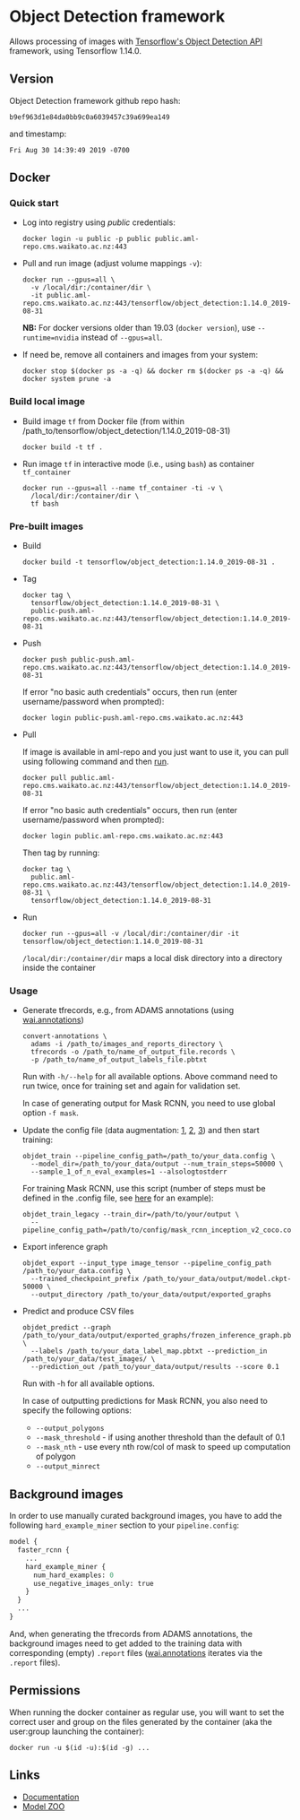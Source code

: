 # Object Detection framework

Allows processing of images with [Tensorflow's Object Detection API](https://github.com/tensorflow/models/blob/master/research/object_detection/README.md) 
framework, using Tensorflow 1.14.0.

## Version

Object Detection framework github repo hash:

```
b9ef963d1e84da0bb9c0a6039457c39a699ea149
```

and timestamp:

```
Fri Aug 30 14:39:49 2019 -0700
```

## Docker

### Quick start

* Log into registry using *public* credentials:

  ```commandline
  docker login -u public -p public public.aml-repo.cms.waikato.ac.nz:443 
  ```

* Pull and run image (adjust volume mappings `-v`):

  ```commandline
  docker run --gpus=all \
    -v /local/dir:/container/dir \
    -it public.aml-repo.cms.waikato.ac.nz:443/tensorflow/object_detection:1.14.0_2019-08-31
  ```

  **NB:** For docker versions older than 19.03 (`docker version`), use `--runtime=nvidia` instead of `--gpus=all`.

* If need be, remove all containers and images from your system:

  ```commandline
  docker stop $(docker ps -a -q) && docker rm $(docker ps -a -q) && docker system prune -a
  ```


### Build local image

* Build image `tf` from Docker file (from within /path_to/tensorflow/object_detection/1.14.0_2019-08-31)

  ```commandline
  docker build -t tf .
  ```
  
* Run image `tf` in interactive mode (i.e., using `bash`) as container `tf_container`

  ```commandline
  docker run --gpus=all --name tf_container -ti -v \
    /local/dir:/container/dir \
    tf bash
  ```

### Pre-built images

* Build

  ```commandline
  docker build -t tensorflow/object_detection:1.14.0_2019-08-31 .
  ```
  
* Tag

  ```commandline
  docker tag \
    tensorflow/object_detection:1.14.0_2019-08-31 \
    public-push.aml-repo.cms.waikato.ac.nz:443/tensorflow/object_detection:1.14.0_2019-08-31
  ```
  
* Push

  ```commandline
  docker push public-push.aml-repo.cms.waikato.ac.nz:443/tensorflow/object_detection:1.14.0_2019-08-31
  ```
  If error "no basic auth credentials" occurs, then run (enter username/password when prompted):
  
  ```commandline
  docker login public-push.aml-repo.cms.waikato.ac.nz:443
  ```
  
* Pull

  If image is available in aml-repo and you just want to use it, you can pull using following command and then [run](#run).

  ```commandline
  docker pull public.aml-repo.cms.waikato.ac.nz:443/tensorflow/object_detection:1.14.0_2019-08-31
  ```
  If error "no basic auth credentials" occurs, then run (enter username/password when prompted):
  
  ```commandline
  docker login public.aml-repo.cms.waikato.ac.nz:443
  ```
  Then tag by running:
  
  ```commandline
  docker tag \
    public.aml-repo.cms.waikato.ac.nz:443/tensorflow/object_detection:1.14.0_2019-08-31 \
    tensorflow/object_detection:1.14.0_2019-08-31
  ```
  
* <a name="run">Run</a>

  ```commandline
  docker run --gpus=all -v /local/dir:/container/dir -it tensorflow/object_detection:1.14.0_2019-08-31
  ```
  `/local/dir:/container/dir` maps a local disk directory into a directory inside the container

### Usage

* Generate tfrecords, e.g., from ADAMS annotations (using [wai.annotations](https://github.com/waikato-ufdl/wai-annotations))

  ```commandline
  convert-annotations \
    adams -i /path_to/images_and_reports_directory \
    tfrecords -o /path_to/name_of_output_file.records \
    -p /path_to/name_of_output_labels_file.pbtxt
  ```
  Run with `-h/--help` for all available options.
  Above command need to run twice, once for training set and again for validation set.

  In case of generating output for Mask RCNN, you need to use global option `-f mask`.

* Update the config file (data augmentation: [1](https://stackoverflow.com/a/46901051/4698227), [2](https://github.com/tensorflow/models/blob/master/research/object_detection/core/preprocessor.py), [3](https://github.com/tensorflow/models/blob/master/research/object_detection/builders/preprocessor_builder_test.py)) and then start training:

  ```commandline
  objdet_train --pipeline_config_path=/path_to/your_data.config \
    --model_dir=/path_to/your_data/output --num_train_steps=50000 \
    --sample_1_of_n_eval_examples=1 --alsologtostderr
  ```

  For training Mask RCNN, use this script (number of steps must be defined in the .config file, see [here](https://github.com/vijaydwivedi75/Custom-Mask-RCNN_TF/blob/master/mask_rcnn_inception_v2_coco.config) for an example):

  ```commandline
  objdet_train_legacy --train_dir=/path/to/your/output \
    --pipeline_config_path=/path/to/config/mask_rcnn_inception_v2_coco.config
  ```

* Export inference graph

  ```commandline
  objdet_export --input_type image_tensor --pipeline_config_path /path_to/your_data.config \
    --trained_checkpoint_prefix /path_to/your_data/output/model.ckpt-50000 \
    --output_directory /path_to/your_data/output/exported_graphs
  ```

* Predict and produce CSV files

  ```commandline
  objdet_predict --graph /path_to/your_data/output/exported_graphs/frozen_inference_graph.pb \
    --labels /path_to/your_data_label_map.pbtxt --prediction_in /path_to/your_data/test_images/ \
    --prediction_out /path_to/your_data/output/results --score 0.1
  ```
  Run with -h for all available options.

  In case of outputting predictions for Mask RCNN, you also need to specify the
  following options:

  * `--output_polygons`
  * `--mask_threshold` - if using another threshold than the default of 0.1
  * `--mask_nth` - use every nth row/col of mask to speed up computation of polygon
  * `--output_minrect`

## Background images

In order to use manually curated background images, you have to add the following 
`hard_example_miner` section to your `pipeline.config`:

```protobuf
model {
  faster_rcnn {
    ...
    hard_example_miner {
      num_hard_examples: 0
      use_negative_images_only: true
    }
  }
  ...
}
```

And, when generating the tfrecords from ADAMS annotations, the background images 
need to get added to the training data with corresponding (empty) `.report` files 
([wai.annotations](https://github.com/waikato-ufdl/wai-annotations) iterates 
via the `.report` files).


## Permissions

When running the docker container as regular use, you will want to set the correct
user and group on the files generated by the container (aka the user:group launching
the container):

```commandline
docker run -u $(id -u):$(id -g) ...
```

## Links

* [Documentation](https://github.com/tensorflow/models/blob/master/research/object_detection/g3doc/tf1.md)
* [Model ZOO](https://github.com/tensorflow/models/blob/master/research/object_detection/g3doc/tf1_detection_zoo.md)